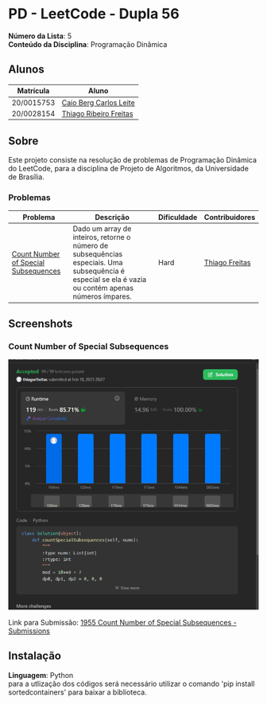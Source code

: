 # PD - LeetCode - Dupla 56

**Número da Lista**: 5<br>
**Conteúdo da Disciplina**: Programação Dinâmica<br>

## Alunos
|Matrícula | Aluno |
| -- | -- |
| 20/0015753  |  [Caio Berg Carlos Leite](https://github.com/Caio-bergbjj) |
| 20/0028154 |  [Thiago Ribeiro Freitas](https://github.com/thiagorfreitas) |

## Sobre 
Este projeto consiste na resolução de problemas de Programação Dinâmica do LeetCode, para a disciplina de Projeto de Algoritmos, da Universidade de Brasília.

### Problemas

|Problema | Descrição | Dificuldade| Contribuidores
| -- | -- | -- | -- |
| [Count Number of Special Subsequences](https://leetcode.com/problems/count-number-of-special-subsequences/?envType=problem-list-v2&envId=dynamic-programming) | Dado um array de inteiros, retorne o número de subsequências especiais. Uma subsequência é especial se ela é vazia ou contém apenas números ímpares. | Hard | [Thiago Freitas](https://github.com/thiagorfreitas) |

## Screenshots

### Count Number of Special Subsequences

![1955  Count Number of Special Subsequences](./1955_Count_Special_Subsequences/1955_Accepted.png)

Link para Submissão: [1955  Count Number of Special Subsequences - Submissions](https://leetcode.com/problems/count-number-of-special-subsequences/submissions/1538642792)


## Instalação 
**Linguagem**: Python<br>
para a utlização dos códigos será necessário utilizar o comando 'pip install sortedcontainers' para baixar a biblioteca.